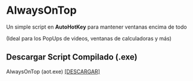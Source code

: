 # AlwaysOnTop
Un simple script en **AutoHotKey** para mantener ventanas encima de todo

(Ideal para los PopUps de videos, ventanas de calculadoras y más)

## Descargar Script Compilado (**.exe**)
AlwaysOnTop (aot.exe) [[DESCARGAR]](https://github.com/JaviertINC/AlwaysOnTop/raw/master/app/aot.exe)
